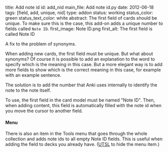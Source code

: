 title: Add note id
id: add_nid
main_file: Add note id.py
date: 2012-06-18
tags: [field, add, unique, nid]
type: addon
status: working
status_color: green
status_text_color: white
abstract: The first field of cards should be unique. To make sure this is the case, this add-on adds a unique number to fields called `Note ID`.
first_image: Note ID.png
first_alt: The first field is called Note ID

A fix to the problem of synonyms.

When adding new cards, the first field must be unique. But what about
synonyms? Of course it is possible to add an explanation to the word
to specify which is the meaning in this case. But a more elegant
way is to add more fields to show which is the correct meaning in this
case, for example with an example sentence.

The solution is to add the number that Anki uses internally to
identify the note to the note itself.

To use, the first field in the card model must be named "Note ID".
Then, when adding content, this field is automatically filled with the
note id when you move the cursor to another field.


#### Menu
There is also an item in the Tools menu that goes through the whole
collection and adds note ids to all empty Note ID fields. This is
useful when adding the field to decks you already
have. ([UTSL](http://www.jargon.net/jargonfile/u/UTSL.html) to hide the
menu item.)
